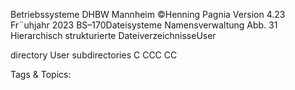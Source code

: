 Betriebssysteme DHBW Mannheim ©Henning Pagnia Version 4.23 Fr¨uhjahr 2023 BS–170Dateisysteme Namensverwaltung
Abb. 31 Hierarchisch strukturierte DateiverzeichnisseUser
directory
User subdirectories
C CCC CC

   Tags & Topics:
   